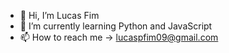 - 👋 Hi, I’m Lucas Fim
- 🌱 I’m currently learning Python and JavaScript
- 📫 How to reach me -> lucaspfim09@gmail.com

<!---
LucasFIM09/LucasFIM09 is a ✨ special ✨ repository because its `README.md` (this file) appears on your GitHub profile.
You can click the Preview link to take a look at your changes.
--->
